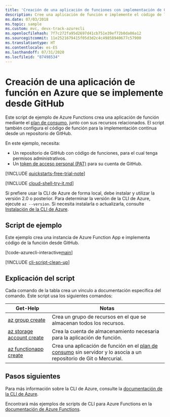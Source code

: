 ```yaml
---
title: 'Creación de una aplicación de funciones con implementación de GitHub: CLI de Azure'
description: Cree una aplicación de función e implemente el código de la función desde un repositorio de GitHub con Azure Functions.
ms.date: 07/03/2018
ms.topic: sample
ms.custom: mvc, devx-track-azurecli
ms.openlocfilehash: 7f7c272fa95d2697d41cb751e39ef72b0da86a12
ms.sourcegitcommit: 11e2521679415f05d3d2c4c49858940677c57900
ms.translationtype: HT
ms.contentlocale: es-ES
ms.lasthandoff: 07/31/2020
ms.locfileid: "87498534"
---
```

# <a name="create-a-function-app-in-azure-that-is-deployed-from-github"></a>Creación de una aplicación de función en Azure que se implemente desde GitHub

Este script de ejemplo de Azure Functions crea una aplicación de función mediante el [plan de consumo](../functions-scale.md#consumption-plan), junto con sus recursos relacionados. El script también configura el código de función para la implementación continua desde un repositorio de GitHub. 

En este ejemplo, necesita:

* Un repositorio de GitHub con código de funciones, para el cual tenga permisos administrativos.
* Un [token de acceso personal (PAT)](https://help.github.com/articles/creating-an-access-token-for-command-line-use) para su cuenta de GitHub.

[!INCLUDE [quickstarts-free-trial-note](../../../includes/quickstarts-free-trial-note.md)]

[!INCLUDE [cloud-shell-try-it.md](../../../includes/cloud-shell-try-it.md)]

Si prefiere usar la CLI de Azure de forma local, debe instalar y utilizar la versión 2.0 o posterior. Para determinar la versión de la CLI de Azure, ejecute `az --version`. Si necesita instalarla o actualizarla, consulte [Instalación de la CLI de Azure]( /cli/azure/install-azure-cli). 

## <a name="sample-script"></a>Script de ejemplo

Este ejemplo crea una instancia de Azure Function App e implementa código de la función desde GitHub.

[!code-azurecli-interactive[main](../../../cli_scripts/azure-functions/deploy-function-app-with-function-github-continuous/deploy-function-app-with-function-github-continuous.sh?highlight=3-4 "Azure Service")]

[!INCLUDE [cli-script-clean-up](../../../includes/cli-script-clean-up.md)]

## <a name="script-explanation"></a>Explicación del script

Cada comando de la tabla crea un vínculo a documentación específica del comando. Este script usa los siguientes comandos:

| Get-Help | Notas |
|---|---|
| [az group create](/cli/azure/group#az-group-create) | Crea un grupo de recursos en el que se almacenan todos los recursos. |
| [az storage account create](/cli/azure/storage/account#az-storage-account-create) | Crea la cuenta de almacenamiento necesaria para la aplicación de función. |
| [az functionapp create](/cli/azure/functionapp#az-functionapp-create) | Crea una aplicación de función en el [plan de consumo](../functions-scale.md#consumption-plan) sin servidor y lo asocia a un repositorio de Git o Mercurial. |

## <a name="next-steps"></a>Pasos siguientes

Para más información sobre la CLI de Azure, consulte la [documentación de la CLI de Azure](/cli/azure).

Encontrará más ejemplos de scripts de CLI para Azure Functions en la [documentación de Azure Functions](../functions-cli-samples.md).
